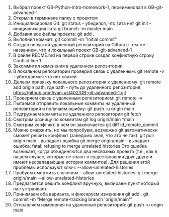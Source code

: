 1. Выбрал проект GB-Python-intro-homework-1, переименовал в GB-git-advanced-1
2. Открыл в терминале папку с проектом
3. Инициализировал Git: 
    git status - убедился, что гита нет
    git init - инициализация гита
    git branch -m master main
4. Добавил все файлы проекта:
    git add .
5. Выполнил коммит:
    git commit -m "Initial commit"
6. Создал непустой удаленный репозиторий на Github с тем же названием, что и локальный проект GB-git-advanced-1
7. В файле REDME.md на первой строке создал конфиктную строку Conflict line 1
8. Закоммитил изменения в удаленном репозитории
9. В локальном репозитории проверил связь с удаленным:
    git remote -v - убеждаемся что нет связей
10. Делаем привязку локального репозитория к удаленному:
    git remote add origin path, где path - путь до удаленного репозитория https://github.com/ivan-ust402/GB-git-advanced-1.git
11. Проверяем связь с удаленным репозиторием:
    git remote -v
12. Пытаемся отправить локальные коммиты на удаленный репозиторий и получаем ошибку:
    git push -u origin main
13. Подгружаем коммиты из удаленного репозитория 
    git fetch
14. Смотрим разницу по коммитам
    git log origin/main ^main
15. Смотрим конфликт, в чем он заключается
    git diff id_remote_commit
16. Можно смержить, но мы попробуем, возможно git автоматически сможет решить конфликт (заведомо зная, что это не так):
    git pull origin main - выпадает ошибка
    git merge origin/main - выпадает ошибка: fatal: refusing to merge unrelated histories
    Это ошибка возникает, когда объединяются два несвязных проекта (т.е., как в нашем случае, которые не знают о существоавнии друг друга и имеют несовпадающие истории коммитов). Для решения этой проблемы используют ключ: --allow-unrelated-histories
17. Пробуем смержить с ключом --allow-unrelated-histories:
    git merge origin/main --allow-unrelated-histories
18. Предлагается решить конфликт вручную, выбираем пункт который нас устраивает.
19. Принимаем оба варианта, и фиксируем изменения
    git add .
    git commit -m "Merge remote-tracking branch 'origin/main'"
20. Отправляем изменения на удаленный репозиторий:
    git push -u origin main

